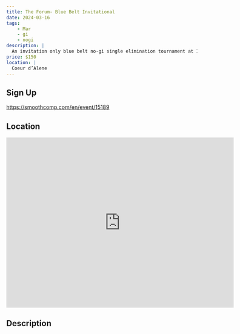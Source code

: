 ```yaml
---
title: The Forum- Blue Belt Invitational
date: 2024-03-16
tags:
    - Mar
    - gi 
    - nogi 
description: |
  An invitation only blue belt no-gi single elimination tournament at 185 lbs
price: $150
location: |
  Coeur d’Alene
---
```

## Sign Up
https://smoothcomp.com/en/event/15189

## Location
<iframe src="https://www.google.com/maps/embed?pb=!1m18!1m12!1m3!1d12345.6789!2d-116.7973787!3d47.6788017!2m3!1f0!2f0!3f0!3m2!1i1024!2i768!4f13.1!3m3!1m2!1s0x0%3A0x0!2z47.6788017!5e0!3m2!1sen!2sus!4v1234567890" width="600" height="450" style="border:0;" allowfullscreen="" loading="lazy"></iframe>

## Description
